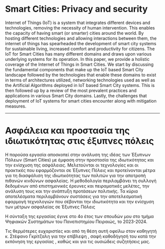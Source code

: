 # Smart Cities: Privacy and security

Internet of Things (IoT) is a system that integrates different devices and technologies,
removing the necessity of human intervention. This enables the capacity of having smart 
(or smarter) cities around the world. By hosting different technologies and allowing 
interactions between them, the internet of things has spearheaded the development of 
smart city systems for sustainable living, increased comfort and productivity for citizens. 
The IoT for Smart Cities has many different domains and draws upon various underlying 
systems for its operation. In this paper, we provide a holistic coverage of the Internet of 
Things in Smart Cities. We start by discussing the fundamental components that make 
up the IoT based Smart City landscape followed by the technologies that enable these
domains to exist in terms of architectures utilized, networking technologies used as well 
as the Artificial Algorithms deployed in IoT based Smart City systems. This is then 
followed up by a review of the most prevalent practices and applications in various Smart 
City domains. Lastly, the challenges that deployment of IoT systems for smart cities 
encounter along with mitigation measures.

-------

# Ασφάλεια και προστασία της ιδιωτικότητας στις έξυπνες πόλεις

Η παρούσα εργασία αποσκοπεί στην ανάλυση της ιδέας των Έξυπνων Πόλεων (Smart 
Cities) με έμφαση στην προστασία της ιδιωτικότητας και την ενίσχυση της ασφάλειας. 
Μελετούνται οι τεχνολογίες και οι πρακτικές που εφαρμόζονται σε Έξυπνες Πόλεις και 
προτείνονται μέτρα για τη διασφάλιση της ιδιωτικότητας των πολιτών για την αποτροπή 
πιθανών κινδύνων ασφαλείας. Η μεθοδολογία περιλαμβάνει τη συλλογή δεδομένων από 
επιστημονικές έρευνες και πειραματικές μελέτες, την ανάλυση τους και την ανάπτυξη 
προτάσεων πολιτικής. Τα κύρια αποτελέσματα περιλαμβάνουν συστάσεις για την 
αποτελεσματική εφαρμογή τεχνολογιών που σέβονται την ιδιωτικότητα και την ενίσχυση 
των μέτρων ασφαλείας σε Έξυπνες Πόλεις

Η σύνταξη της εργασίας έγινε στο 4ο έτος των σπουδών μου στο τμήμα Ψηφιακών Συστημάτων του Πανεπιστημίου Πειραιώς, το 2023-2024. 

Τις θερμότερες ευχαριστίες και από τη θέση αυτή οφείλω στον καθηγητή κ. Στέφανο 
Γκρίτζαλη για την επίβλεψη , σαφή καθοδήγησή του κατά την εκπόνηση της εργασίας ,
καθώς και για τις ουσιώδεις συζητήσεις μας.
